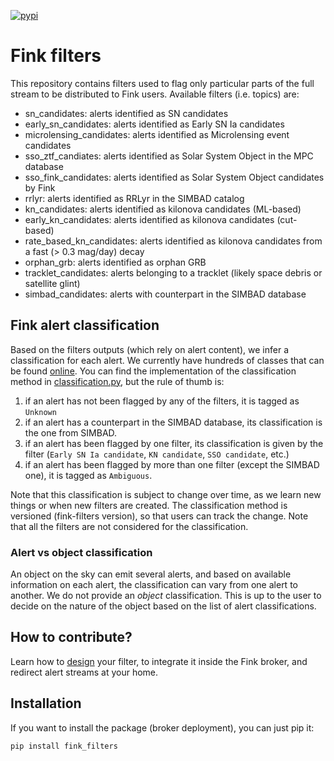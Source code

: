 [![pypi](https://img.shields.io/pypi/v/fink-filters.svg)](https://pypi.python.org/pypi/fink-filters)

# Fink filters

This repository contains filters used to flag only particular parts of the full stream to be distributed to Fink users. Available filters (i.e. topics) are:

- sn_candidates: alerts identified as SN candidates
- early_sn_candidates: alerts identified as Early SN Ia candidates
- microlensing_candidates: alerts identified as Microlensing event candidates
- sso_ztf_candiates: alerts identified as Solar System Object in the MPC database
- sso_fink_candidates: alerts identified as Solar System Object candidates by Fink
- rrlyr: alerts identified as RRLyr in the SIMBAD catalog
- kn_candidates: alerts identified as kilonova candidates (ML-based)
- early_kn_candidates: alerts identified as kilonova candidates (cut-based)
- rate_based_kn_candidates: alerts identified as kilonova candidates from a fast (> 0.3 mag/day) decay
- orphan_grb: alerts identified as orphan GRB
- tracklet_candidates: alerts belonging to a tracklet (likely space debris or satellite glint)
- simbad_candidates: alerts with counterpart in the SIMBAD database

## Fink alert classification

Based on the filters outputs (which rely on alert content), we infer a classification for each alert. We currently have hundreds of classes that can be found [online](https://fink-portal/api/v1/classes). You can find the implementation of the classification method in [classification.py](fink_filters/classification.py), but the rule of thumb is:

1. if an alert has not been flagged by any of the filters, it is tagged as `Unknown`
2. if an alert has a counterpart in the SIMBAD database, its classification is the one from SIMBAD.
3. if an alert has been flagged by one filter, its classification is given by the filter (`Early SN Ia candidate`, `KN candidate`, `SSO candidate`, etc.)
4. if an alert has been flagged by more than one filter (except the SIMBAD one), it is tagged as `Ambiguous`.

Note that this classification is subject to change over time, as we learn new things or when new filters are created. The classification method is versioned (fink-filters version), so that users can track the change. Note that all the filters are not considered for the classification. 

### Alert vs object classification

An object on the sky can emit several alerts, and based on available information on each alert, the classification can vary from one alert to another. We do not provide an _object_ classification. This is up to the user to decide on the nature of the object based on the list of alert classifications.

## How to contribute?

Learn how to [design](https://fink-broker.readthedocs.io/en/latest/tutorials/create-filters/) your filter, to integrate it inside the Fink broker, and redirect alert streams at your home.

## Installation

If you want to install the package (broker deployment), you can just pip it:

```
pip install fink_filters
```
